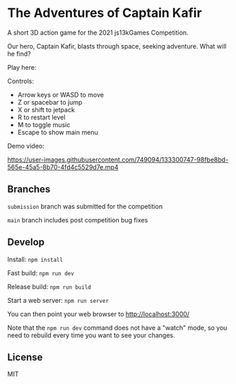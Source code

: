 # The Adventures of Captain Kafir

A short 3D action game for the 2021 js13kGames Competition.

Our hero, Captain Kafir, blasts through space, seeking adventure. What will he find?

Play here: 

Controls:
* Arrow keys or WASD to move
* Z or spacebar to jump
* X or shift to jetpack
* R to restart level
* M to toggle music
* Escape to show main menu

Demo video:

https://user-images.githubusercontent.com/749094/133300747-98fbe8bd-565e-45a5-8b70-4fd4c5529d7e.mp4

## Branches

`submission` branch was submitted for the competition

`main` branch includes post competition bug fixes

## Develop

Install: `npm install`

Fast build: `npm run dev`

Release build: `npm run build`

Start a web server: `npm run server`

You can then point your web browser to <http://localhost:3000/>

Note that the `npm run dev` command does not have a "watch" mode, so you need to rebuild every time you want to see your changes.

## License

MIT
